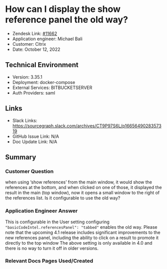 
# How can I display the show reference panel the old way? <!-- Ticket Title  Hint: include keywords to make it searchable -->

- Zendesk Link: [#11662](https://sourcegraph.zendesk.com/agent/tickets/11662)
- Application engineer: Michael Bali
- Customer: Citrix <!-- Redact if this contains personally identifying information -->
- Date: October 12, 2022

<!-- Data populated from integration, speak to Ben Gordon or Michael Bali if not working -->
<!-- During Internal team trial, fill missing data manually (we are waiting for all data to sync) -->

## Technical Environment
- Version: 3.35.1​
- Deployment: docker-compose
- External Services: BITBUCKETSERVER
- Auth Providers: saml


## Links
<!-- Data for application engineer manual entry -->
- Slack Links: https://sourcegraph.slack.com/archives/CT9P97S6L/p1665649028357319
- GitHub Issue Link: N/A
- Doc Update Link: N/A

## Summary
### Customer Question
when using ‘show references’ from the main window, it would show the references at the bottom, and when clicked on one of those, it displayed the result in the main (top window), now it opens a small window to the right of the references list. Is it configurable to use the old way?

### Application Engineer Answer
This is configurable in the User setting configuring `"basicCodeIntel.referencesPanel": "tabbed"` enables the old way.
Please note that the upcoming 4.1 release includes significant improvements to the new references panel, including the ability to click on a result to promote it directly to the top window
The above setting is only available in 4.0 and there is no way to turn it off in older versions.

### Relevant Docs Pages Used/Created

<!-- Once complete, upload a copy to https://github.com/sourcegraph/support-tools-internal/tree/main/resolved-tickets as a .md file -->
<!-- Name the file 11662.md -->
